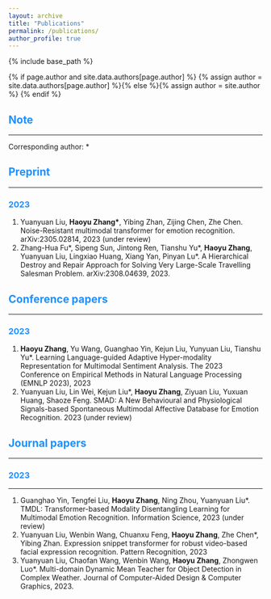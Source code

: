 ```yaml
---
layout: archive
title: "Publications"
permalink: /publications/
author_profile: true
---
```

{% include base_path %}

{% if page.author and site.data.authors[page.author] %}
  {% assign author = site.data.authors[page.author] %}{% else %}{% assign author = site.author %}
{% endif %}

## <span style="color:#1E90FF">Note</span>
------
Corresponding author: \* 

## <span style="color:#1E90FF"> Preprint</span>
------
### <span style="color:#1E90FF">2023</span>
1. Yuanyuan Liu, **Haoyu Zhang\***, Yibing Zhan, Zijing Chen, Zhe Chen. Noise-Resistant multimodal transformer for emotion recognition. arXiv:2305.02814, 2023 (under review)
2. Zhang-Hua Fu\*, Sipeng Sun, Jintong Ren, Tianshu Yu\*, **Haoyu Zhang**, Yuanyuan Liu, Lingxiao Huang, Xiang Yan, Pinyan Lu\*. A Hierarchical Destroy and Repair Approach for Solving Very Large-Scale Travelling Salesman Problem. arXiv:2308.04639, 2023.
   
## <span style="color:#1E90FF">Conference papers</span>
------
### <span style="color:#1E90FF">2023</span>
1. **Haoyu Zhang**, Yu Wang, Guanghao Yin, Kejun Liu, Yunyuan Liu, Tianshu Yu\*. Learning Language-guided Adaptive Hyper-modality Representation for Multimodal Sentiment Analysis. The 2023 Conference on Empirical Methods in Natural Language Processing (EMNLP 2023), 2023
2. Yuanyuan Liu, Lin Wei, Kejun Liu\*, **Haoyu Zhang**, Ziyuan Liu, Yuxuan Huang, Shaoze Feng. SMAD: A New Behavioural and Physiological Signals-based Spontaneous Multimodal Affective Database for Emotion Recognition. 2023 (under review)

## <span style="color:#1E90FF">Journal papers</span>
------
### <span style="color:#1E90FF">2023</span>
------
1. Guanghao Yin, Tengfei Liu, **Haoyu Zhang**, Ning Zhou, Yuanyuan Liu\*. TMDL: Transformer-based Modality Disentangling Learning for Multimodal Emotion Recognition. Information Science, 2023 (under review)
2. Yuanyuan Liu, Wenbin Wang, Chuanxu Feng, **Haoyu Zhang**, Zhe Chen\*, Yibing Zhan. Expression snippet transformer for robust video-based facial expression recognition. Pattern Recognition, 2023
3. Yuanyuan Liu, Chaofan Wang, Wenbin Wang, **Haoyu Zhang**, Zhongwen Luo\*. Multi-domain Dynamic Mean Teacher for Object Detection in Complex Weather. Journal of Computer-Aided Design & Computer Graphics, 2023.

<style>
hr:nth-of-type(1) {
 border-color: #1E90FF !important;
}
hr:nth-of-type(2) {
 border-color: #1E90FF !important;
}
hr:nth-of-type(3) {
 border-color: #1E90FF !important;
}
hr:nth-of-type(4) {
 border-color: #1E90FF !important;
}
</style>
